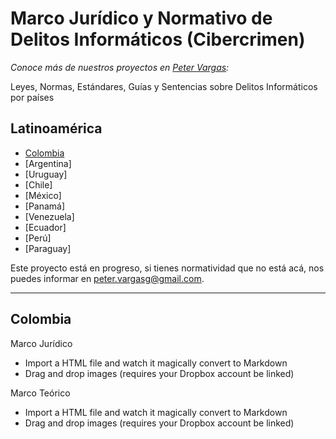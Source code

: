 # Marco Jurídico y Normativo de Delitos Informáticos (Cibercrimen)
_Conoce más de nuestros proyectos en [Peter Vargas](https://petervargas.com):_

Leyes, Normas, Estándares, Guías y Sentencias sobre Delitos Informáticos por países

## Latinoamérica

* [Colombia](https://github.com/PetterVargas/marco-juridico-y-normativo-de-delitos-informaticos-cibercrimen/blob/master/README.md "Colombia")
* [Argentina]
* [Uruguay]
* [Chile]
* [México]
* [Panamá]
* [Venezuela]
* [Ecuador]
* [Perú]
* [Paraguay]

Este proyecto está en progreso, si tienes normatividad que no está acá, nos puedes informar en peter.vargasg@gmail.com.

-------------

## Colombia

Marco Jurídico

  - Import a HTML file and watch it magically convert to Markdown
  - Drag and drop images (requires your Dropbox account be linked)

Marco Teórico

  - Import a HTML file and watch it magically convert to Markdown
  - Drag and drop images (requires your Dropbox account be linked)
